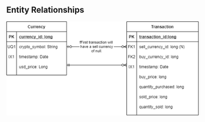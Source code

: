## Entity Relationships

[![Cant load Entity Relationships](../img/entity-relationships.png)](../pdf/entity-relationships.pdf)